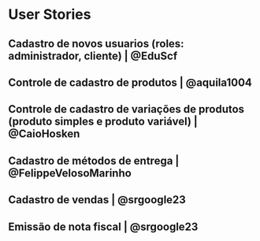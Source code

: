 # User Stories
    
## Cadastro de novos usuarios (roles: administrador, cliente) | @EduScf

## Controle de cadastro de produtos | @aquila1004

## Controle de cadastro de variações de produtos (produto simples e produto variável) | @CaioHosken

## Cadastro de métodos de entrega | @FelippeVelosoMarinho

## Cadastro de vendas | @srgoogle23

## Emissão de nota fiscal | @srgoogle23